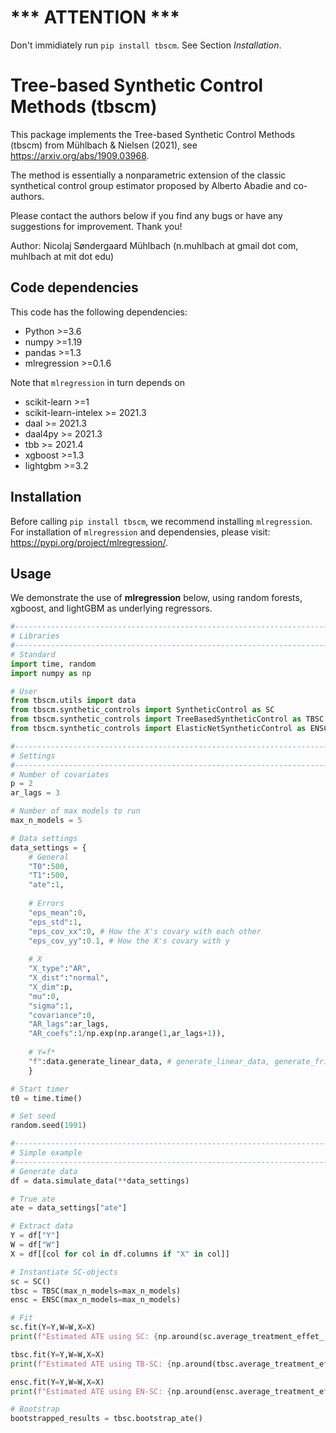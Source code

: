 # *** ATTENTION ***
Don't immidiately run `pip install tbscm`. See Section _Installation_.

# Tree-based Synthetic Control Methods (tbscm)

This package implements the Tree-based Synthetic Control Methods (tbscm) from Mühlbach & Nielsen (2021), see https://arxiv.org/abs/1909.03968. 

The method is essentially a nonparametric extension of the classic synthetical control group estimator proposed by Alberto Abadie and co-authors.

Please contact the authors below if you find any bugs or have any suggestions for improvement. Thank you!

Author: Nicolaj Søndergaard Mühlbach (n.muhlbach at gmail dot com, muhlbach at mit dot edu) 

## Code dependencies
This code has the following dependencies:

- Python >=3.6
- numpy >=1.19
- pandas >=1.3
- mlregression >=0.1.6

Note that `mlregression` in turn depends on
- scikit-learn >=1
- scikit-learn-intelex >= 2021.3
- daal >= 2021.3
- daal4py >= 2021.3
- tbb >= 2021.4
- xgboost >=1.3
- lightgbm >=3.2

## Installation
Before calling `pip install tbscm`, we recommend installing `mlregression`. For installation of `mlregression` and dependensies, please visit: https://pypi.org/project/mlregression/.

## Usage
We demonstrate the use of __mlregression__ below, using random forests, xgboost, and lightGBM as underlying regressors.

```python
#------------------------------------------------------------------------------
# Libraries
#------------------------------------------------------------------------------
# Standard
import time, random
import numpy as np

# User
from tbscm.utils import data
from tbscm.synthetic_controls import SyntheticControl as SC
from tbscm.synthetic_controls import TreeBasedSyntheticControl as TBSC
from tbscm.synthetic_controls import ElasticNetSyntheticControl as ENSC

#------------------------------------------------------------------------------
# Settings
#------------------------------------------------------------------------------
# Number of covariates
p = 2
ar_lags = 3

# Number of max models to run
max_n_models = 5

# Data settings
data_settings = {
    # General    
    "T0":500,
    "T1":500,
    "ate":1,
        
    # Errors
    "eps_mean":0,
    "eps_std":1,
    "eps_cov_xx":0, # How the X's covary with each other
    "eps_cov_yy":0.1, # How the X's covary with y
    
    # X
    "X_type":"AR",
    "X_dist":"normal",
    "X_dim":p,
    "mu":0,
    "sigma":1,
    "covariance":0,
    "AR_lags":ar_lags,
    "AR_coefs":1/np.exp(np.arange(1,ar_lags+1)),
    
    # Y=f*
    "f":data.generate_linear_data, # generate_linear_data, generate_friedman_data_1, generate_friedman_data_2,
    }

# Start timer
t0 = time.time()

# Set seed
random.seed(1991)

#------------------------------------------------------------------------------
# Simple example
#------------------------------------------------------------------------------
# Generate data
df = data.simulate_data(**data_settings)

# True ate
ate = data_settings["ate"]

# Extract data
Y = df["Y"]
W = df["W"]
X = df[[col for col in df.columns if "X" in col]]

# Instantiate SC-objects
sc = SC()
tbsc = TBSC(max_n_models=max_n_models)
ensc = ENSC(max_n_models=max_n_models)

# Fit
sc.fit(Y=Y,W=W,X=X)
print(f"Estimated ATE using SC: {np.around(sc.average_treatment_effet_,2)}")

tbsc.fit(Y=Y,W=W,X=X)
print(f"Estimated ATE using TB-SC: {np.around(tbsc.average_treatment_effet_,2)}")

ensc.fit(Y=Y,W=W,X=X)
print(f"Estimated ATE using EN-SC: {np.around(ensc.average_treatment_effet_,2)}")

# Bootstrap
bootstrapped_results = tbsc.bootstrap_ate()
```